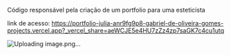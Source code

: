 Código responsável pela criação de um portfolio para uma esteticista

link de acesso: https://portfolio-julia-anr9fg9p8-gabriel-de-oliveira-gomes-projects.vercel.app?_vercel_share=aeWCJE5e4HU7zZz4zp7saGK7c4cu1utq

![Uploading image.png…]()

